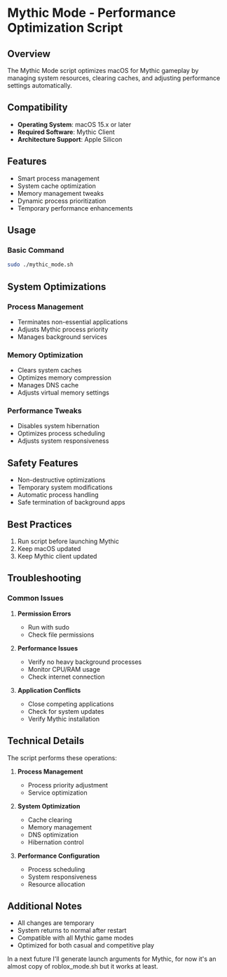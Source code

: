 # Mythic Mode - Performance Optimization Script

## Overview

The Mythic Mode script optimizes macOS for Mythic gameplay by managing system resources, clearing caches, and adjusting performance settings automatically.

## Compatibility

- **Operating System**: macOS 15.x or later
- **Required Software**: Mythic Client
- **Architecture Support**: Apple Silicon

## Features

- Smart process management
- System cache optimization
- Memory management tweaks
- Dynamic process prioritization
- Temporary performance enhancements

## Usage

### Basic Command

```bash
sudo ./mythic_mode.sh
```

## System Optimizations

### Process Management

- Terminates non-essential applications
- Adjusts Mythic process priority
- Manages background services

### Memory Optimization

- Clears system caches
- Optimizes memory compression
- Manages DNS cache
- Adjusts virtual memory settings

### Performance Tweaks

- Disables system hibernation
- Optimizes process scheduling
- Adjusts system responsiveness

## Safety Features

- Non-destructive optimizations
- Temporary system modifications
- Automatic process handling
- Safe termination of background apps

## Best Practices

1. Run script before launching Mythic
2. Keep macOS updated
3. Keep Mythic client updated

## Troubleshooting

### Common Issues

1. **Permission Errors**
   - Run with sudo
   - Check file permissions

2. **Performance Issues**
   - Verify no heavy background processes
   - Monitor CPU/RAM usage
   - Check internet connection

3. **Application Conflicts**
   - Close competing applications
   - Check for system updates
   - Verify Mythic installation

## Technical Details

The script performs these operations:

1. **Process Management**
   - Process priority adjustment
   - Service optimization

2. **System Optimization**
   - Cache clearing
   - Memory management
   - DNS optimization
   - Hibernation control

3. **Performance Configuration**
   - Process scheduling
   - System responsiveness
   - Resource allocation

## Additional Notes

- All changes are temporary
- System returns to normal after restart
- Compatible with all Mythic game modes
- Optimized for both casual and competitive play

In a next future I'll generate launch arguments for Mythic, for now it's an almost copy of roblox_mode.sh but it works at least.
